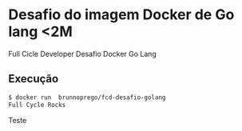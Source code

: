 # Desafio do imagem Docker de Go lang <2M

Full Cicle Developer Desafio Docker Go Lang

## Execução

```bash
$ docker run  brunnoprego/fcd-desafio-golang 
Full Cycle Rocks
```

Teste
